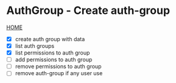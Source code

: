 # AuthGroup - Create auth-group

[HOME](../../README.md)

- [x] create auth group with data
- [x] list auth groups
- [x] list permissions to auth group
- [ ] add permissions to auth group
- [ ] remove permissions to auth group
- [ ] remove auth-group if any user use
